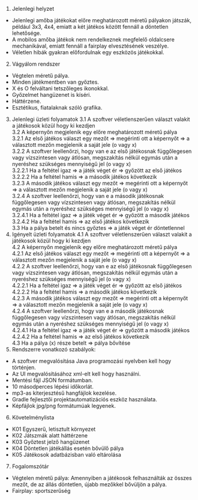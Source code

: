 1. Jelenlegi helyzet
 - Jelenlegi amőba játékokat előre meghatározott méretű pályakon játszák, például 3x3, 4x4, emiatt a két játékos között fennáll a döntetlen lehetősége.
 - A mobilos amőba játékok nem rendelkeznek megfelelő oldalcsere mechanikával, emiatt fennáll a fairplay elvesztésének veszélye.
 - Véletlen hibák gyakran előfordulnak egy eszközös játékokkal.

2. Vágyálom rendszer
  - Végtelen méretű pálya.
  - Minden játékmentben van győztes.
  - X és O felváltani tetszőleges ikonokkal.
  - Győzelmet hangüzenet is kíséri.
  - Háttérzene.
  - Esztétikus, fiatalaknak szóló grafika.

3. Jelenlegi üzleti folyamatok
  3.1 A szoftver véletlenszerűen választ valakit a játékosok közül hogy ki kezdjen <br/>
  3.2 A képernyőn megjelenik egy előre meghatározott méretű pálya <br/>
  3.2.1 Az első játékos választ egy mezőt => megérinti ott a képernyőt => a választott mezőn megjelenik a saját jele (o vagy x) <br/>
  3.2.2 A szoftver leellenőrzi, hogy van e az első játékosnak függőlegesen vagy vízszintesen vagy átlósan, megszakítás nélkül egymás után a nyeréshez szükséges mennyiségű jel (o vagy x) <br/>
  3.2.2.1 Ha a feltétel igaz => a játék véget ér => győzött az első játékos <br/>
  3.2.2.2 Ha a feltétel hamis => a második játékos következik <br/>
  3.2.3 A második játékos választ egy mezőt => megérinti ott a képernyőt => a választott mezőn megjelenik a saját jele (o vagy x) <br/>
  3.2.4 A szoftver leellenőrzi, hogy van e a második játékosnak függőlegesen vagy vízszintesen vagy átlósan, megszakítás nélkül egymás után a nyeréshez szükséges mennyiségű jel (o vagy x) <br/>
  3.2.4.1 Ha a feltétel igaz => a játék véget ér => győzött a második játékos <br/>
  3.2.4.2 Ha a feltétel hamis => az első játékos következik <br/>
  3.3 Ha a pálya betelt és nincs győztes => a játék véget ér döntetlennel <br/>
4. Igényelt üzleti folyamatok
4.1 A szoftver véletlenszerűen választ valakit a játékosok közül hogy ki kezdjen <br/>
4.2 A képernyőn megjelenik egy előre meghatározott méretű pálya <br/>
4.2.1 Az első játékos választ egy mezőt => megérinti ott a képernyőt => a választott mezőn megjelenik a saját jele (o vagy x) <br/>
4.2.2 A szoftver leellenőrzi, hogy van e az első játékosnak függőlegesen vagy vízszintesen vagy átlósan, megszakítás nélkül egymás után a nyeréshez szükséges mennyiségű jel (o vagy x) <br/>
4.2.2.1 Ha a feltétel igaz => a játék véget ér => győzött az első játékos <br/>
4.2.2.2 Ha a feltétel hamis => a második játékos következik <br/>
4.2.3 A második játékos választ egy mezőt => megérinti ott a képernyőt => a választott mezőn megjelenik a saját jele (o vagy x) <br/>
4.2.4 A szoftver leellenőrzi, hogy van e a második játékosnak függőlegesen vagy vízszintesen vagy átlósan, megszakítás nélkül egymás után a nyeréshez szükséges mennyiségű jel (o vagy x) <br/>
4.2.4.1 Ha a feltétel igaz => a játék véget ér => győzött a második játékos <br/>
4.2.4.2 Ha a feltétel hamis => az első játékos következik <br/>
4.3 Ha a pálya (x) része betelt => pálya bővítése <br/>
5. Rendszerre vonatkozó szabályok:
 - A szoftver megvalósítása Java programozási nyelvben kell hogy történjen.
 - Az UI megvalósításához xml-elt kell hogy használni.
 - Mentési fájl JSON formátumban.
 - 10 másodperces lépési időkorlát.
 - mp3-as kiterjesztésű hangfájlok kezelése.
 - Gradle fejlesztői projektautomatizációs eszköz használata.
 - Képfájlok jpg/png formátumúak legyenek.

6. Követelménylista
  - K01 Egyszerű, letisztult környezet
  - K02 Játszmák alatt háttérzene
  - K03 Győztest jelző hangüzenet
  - K04 Döntetlen játékállás esetén bővülő pálya
  - K05 Játékosok adatbázisban való eltárolása
7. Fogalomszótár
  - Végtelen méretű pálya: Amennyiben a játékosok felhasználták az összes mezőt, de az állás döntetlen, újabb mezőkkel bővüljön a pálya.
  - Fairplay: sportszerűség
